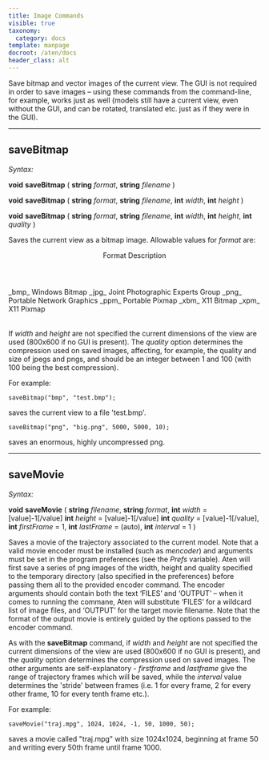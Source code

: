 ```yaml
---
title: Image Commands
visible: true
taxonomy:
  category: docs
template: manpage
docroot: /aten/docs
header_class: alt
---
```


Save bitmap and vector images of the current view. The GUI is not required in order to save images – using these commands from the command-line, for example, works just as well (models still have a current view, even without the GUI, and can be rotated, translated etc. just as if they were in the GUI).

---

## saveBitmap <a id="savebitmap"></a>

_Syntax:_

**void** **saveBitmap** ( **string** _format_, **string** _filename_ )

**void** **saveBitmap** ( **string** _format_, **string** _filename_, **int** _width_, **int** _height_ )

**void** **saveBitmap** ( **string** _format_, **string** _filename_, **int** _width_, **int** _height_, **int** _quality_ )

Saves the current view as a bitmap image. Allowable values for _format_ are:

<table>
  <title>Bitmap formats</title>
 <header>
  <column>Format</column>
  <column>Description</column>
 </header>
 <row>
  <column>_bmp_</column>
  <column>Windows Bitmap</column>
 </row>
 <row>
  <column>_jpg_</column>
  <column>Joint Photographic Experts Group </column>
 </row>
 <row>
  <column>_png_</column>
  <column>Portable Network Graphics</column>
 </row>
 <row>
  <column>_ppm_</column>
  <column>Portable Pixmap</column>
 </row>
 <row>
  <column>_xbm_</column>
  <column>X11 Bitmap</column>
 </row>
 <row>
  <column>_xpm_</column>
  <column>X11 Pixmap</column>
 </row>
</table>

If _width_ and _height_ are not specified the current dimensions of the view are used (800x600 if no GUI is present). The _quality_ option determines the compression used on saved images, affecting, for example, the quality and size of jpegs and pngs, and should be an integer between 1 and 100 (with 100 being the best compression).

For example:

```aten
saveBitmap("bmp", "test.bmp");
```

saves the current view to a file 'test.bmp'.

```aten
saveBitmap("png", "big.png", 5000, 5000, 10);
```

saves an enormous, highly uncompressed png.

---

## saveMovie <a id="savemovie"></a>

_Syntax:_

**void** **saveMovie** ( **string** _filename_, **string** _format_, **int** _width_ = [value]-1[/value] **int** _height_ = [value]-1[/value] **int** _quality_ = [value]-1[/value], **int** _firstFrame_ = 1, **int** _lastFrame_ = (auto), **int** _interval_ = 1 )

Saves a movie of the trajectory associated to the current model. Note that a valid movie encoder must be installed (such as _mencoder_) and arguments must be set in the program preferences (see the _Prefs_ variable). Aten will first save a series of png images of the width, height and quality specified to the temporary directory (also specified in the preferences) before passing them all to the provided encoder command. The encoder arguments should contain both the text ‘FILES’ and ‘OUTPUT’ – when it comes to running the commane, Aten will substitute ‘FILES’ for a wildcard list of image files, and ‘OUTPUT’ for the target movie filename. Note that the format of the output movie is entirely guided by the options passed to the encoder command.

As with the **saveBitmap** command, if _width_ and _height_ are not specified the current dimensions of the view are used (800x600 if no GUI is present), and the _quality_ option determines the compression used on saved images. The other arguments are self-explanatory - _firstframe_ and _lastframe_ give the range of trajectory frames which will be saved, while the _interval_ value determines the 'stride' between frames (i.e. 1 for every frame, 2 for every other frame, 10 for every tenth frame etc.).

For example:

```aten
saveMovie("traj.mpg", 1024, 1024, -1, 50, 1000, 50);
```

saves a movie called "traj.mpg" with size 1024x1024, beginning at frame 50 and writing every 50th frame until frame 1000.

